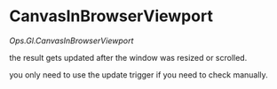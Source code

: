 # CanvasInBrowserViewport

*Ops.Gl.CanvasInBrowserViewport*

the result gets updated after the window was resized or scrolled.

you only need to use the update trigger if you need to check manually.

